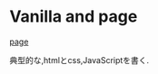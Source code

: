 # Vanilla and page

[page](https://nasudaai.github.io/vanilla-and-page/)

典型的な,htmlとcss,JavaScriptを書く.
